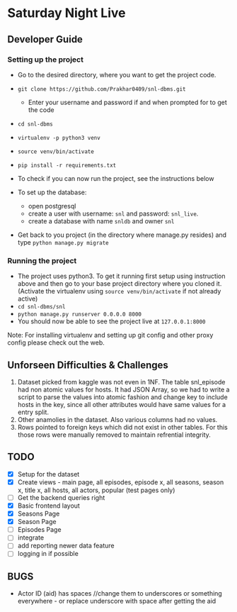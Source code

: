 # Saturday Night Live

## Developer Guide

### Setting up the project

* Go to the desired directory, where you want to get the project code.
* `git clone https://github.com/Prakhar0409/snl-dbms.git`
  * Enter your username and password if and when prompted for to get the code
* `cd snl-dbms`
* `virtualenv -p python3 venv`
* `source venv/bin/activate`
* `pip install -r requirements.txt`
* To check if you can now run the project, see the instructions below

* To set up the database:
  * open postgresql
  * create a user with username: `snl` and password: `snl_live`. 
  * create a database with name `snldb` and owner `snl`
* Get back to you project (in the directory where manage.py resides) and type `python manage.py migrate`


### Running the project

* The project uses python3. To get it running first setup using instruction above and then go to your base project directory where you cloned it. (Activate the virtualenv using `source venv/bin/activate` if not already active)
* `cd snl-dbms/snl`
* `python manage.py runserver 0.0.0.0 8000`
* You should now be able to see the project live at `127.0.0.1:8000`

Note: For installing virtualenv and setting up git config and other proxy config please check out the web. 

## Unforseen Difficulties & Challenges

1. Dataset picked from kaggle was not even in 1NF. The table snl_episode had non atomic values for hosts. It had JSON Array, so we had to write a script to parse the values into atomic fashion and change key to include hosts in the key, since all other attributes would have same values for a entry split.
2. Other anamolies in the dataset. Also various columns had no values.
3. Rows pointed to foreign keys which did not exist in other tables. For this those rows were manually removed to maintain refrential integrity.

## TODO

- [x] Setup for the dataset
- [X] Create views - main page, all episodes, episode x, all seasons, season x, title x, all hosts, all actors, popular (test pages only)
- [ ] Get the backend queries right
- [x] Basic frontend layout
- [x] Seasons Page
- [x] Season Page
- [ ] Episodes Page
- [ ] integrate
- [ ] add reporting newer data feature
- [ ] logging in if possible

## BUGS

- Actor ID (aid) has spaces //change them to underscores or something everywhere - or replace underscore with space after getting the aid
